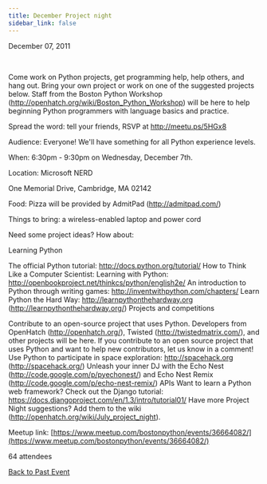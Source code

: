```yaml
---
title: December Project night
sidebar_link: false
---
```


December 07, 2011


   

Come work on Python projects, get programming help, help others, and hang out. Bring your own project or work on one of the suggested projects below. Staff from the Boston Python Workshop (http://openhatch.org/wiki/Boston_Python_Workshop) will be here to help beginning Python programmers with language basics and practice.

Spread the word: tell your friends, RSVP at http://meetu.ps/5HGx8

Audience: Everyone! We'll have something for all Python experience levels.

When: 6:30pm - 9:30pm on Wednesday, December 7th.

Location: Microsoft NERD

One Memorial Drive, Cambridge, MA 02142

Food: Pizza will be provided by AdmitPad (http://admitpad.com/)

Things to bring: a wireless-enabled laptop and power cord

Need some project ideas? How about:

Learning Python

The official Python tutorial: http://docs.python.org/tutorial/ How to Think Like a Computer Scientist: Learning with Python: http://openbookproject.net/thinkcs/python/english2e/ An introduction to Python through writing games: http://inventwithpython.com/chapters/ Learn Python the Hard Way: http://learnpythonthehardway.org (http://learnpythonthehardway.org/) Projects and competitions

Contribute to an open-source project that uses Python. Developers from OpenHatch (http://openhatch.org/), Twisted (http://twistedmatrix.com/), and other projects will be here. If you contribute to an open source project that uses Python and want to help new contributors, let us know in a comment! Use Python to participate in space exploration: http://spacehack.org (http://spacehack.org/) Unleash your inner DJ with the Echo Nest (http://code.google.com/p/pyechonest/) and Echo Nest Remix (http://code.google.com/p/echo-nest-remix/) APIs Want to learn a Python web framework? Check out the Django tutorial: https://docs.djangoproject.com/en/1.3/intro/tutorial01/ Have more Project Night suggestions? Add them to the wiki (http://openhatch.org/wiki/July_project_night).


Meetup link: [https://www.meetup.com/bostonpython/events/36664082/](https://www.meetup.com/bostonpython/events/36664082/)

64 attendees

[Back to Past Event](past-events.md)